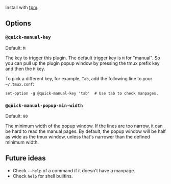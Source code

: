Install with [tpm](https://github.com/tmux-plugins/tpm).

## Options

### `@quick-manual-key`

Default: `M`

The key to trigger this plugin.
The default trigger key is `M` for "manual".
So you can pull up the plugin popup window
by pressing the tmux prefix key and then the `M` key.

To pick a different key,
for example, `Tab`,
add the following line to your `~/.tmux.conf`:

```tmux
set-option -g @quick-manual-key 'tab'  # Use tab to check manpages.
```

### `@quick-manual-popup-min-width`

Default: `80`

The minimum width of the popup window.
If the lines are too narrow,
it can be hard to read the manual pages.
By default,
the popup window will be half as wide as the tmux window,
unless that's narrower than the defined minimum width.

## Future ideas

-   Check `--help` of a command if it doesn't have a manpage.
-   Check `help` for shell builtins.
